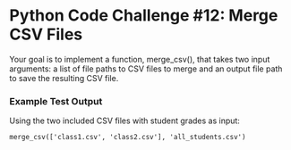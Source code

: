 # Python Code Challenge #12: Merge CSV Files

Your goal is to implement a function, merge_csv(), that takes two input arguments: a list of file paths to CSV files to merge and an output file path to save the resulting CSV file.

### Example Test Output

Using the two included CSV files with student grades as input:

```
merge_csv(['class1.csv', 'class2.csv'], 'all_students.csv')
```